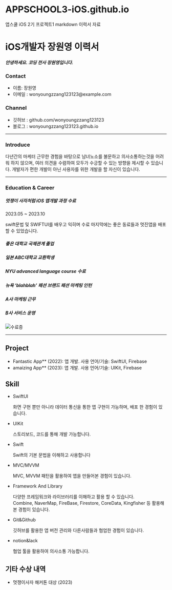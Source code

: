# APPSCHOOL3-iOS.github.io
앱스쿨 iOS 2기 프로젝트1 markdown 이력서 자료


<h1> iOS개발자 장원영 이력서</h1>

<h5>안녕하세요. 코딩 전사 장원영입니다.</h5>


<h3>Contact</h3> 
<ul>
  <li>
    이름: 장원영
  </li>
  <li>
    이메일 : wonyoungzzang123123@example.com
  </li>
</ul>


<h3>Channel</h3> 
<ul>
  <li>깃허브 : github.com/wonyoungzzang123123
  </li>
  <li>블로그 : wonyoungzzang123123.github.io
  </li>
</ul>

---

<h3>Introduce</h3>
<p>
  다년간의 마케터 근무한 경험을 바탕으로 남녀노소를 불문하고 의사소통하는것을 어려워 하지 않으며, 여러 의견을 수렴하여 모두가 수긍할 수 있는 방향을 제시할 수 있습니다. 개발자가 편한 개발이 아닌 사용자를 위한 개발을 할 자신이 있습니다. 
</p>

---

<h3>Education &  Career</h3> 

<h5>멋쟁이 사자처럼  iOS 앱개발 과정 수료</h5>
<p>2023.05 ~ 2023.10</p>
<p>swift문법 및 SWIFTUI를 배우고 익히며 수료 마지막에는 좋은 동료들과 멋진앱을 배포할 수 있었습니다. </p>

<h5>좋은 대학교 국제관계 졸업</h5>
<h5>일본 ABC대학교 교환학생</h5>
<h5>NYU advanced language course 수료</h5>
<h5>뉴욕 ‘blahblah’ 패션 브랜드 패션 마케팅 인턴</h5>
<h5>A사 마케팅 근무</h5>
<h5>B사 서비스 운영</h5>

  ![수료증](https://github.com/APPSCHOOL3-iOS/markdown-sample/assets/91583287/2985999d-1fc3-4e4b-8e3d-c79e267b1244)


---

<h2>Project</h2> 
<ul>
  <li>
    Fantastic App** (2022): 앱 개발. 사용 언어/기술: SwiftUI, Firebase
  </li>
  <li>
    amaizing App** (2023): 앱 개발. 사용 언어/기술: UIKit, Firebase
  </li>
</ul>


<h2>Skill</h2> 
<ul>
  <li>SwiftUI</li>
  <p>화면 구현 뿐만 아니라 데이터 통신을 통한 앱 구현이 가능하며, 배포 한 경험이 있습니다. 
 </p>
  <li>UIKit</li>
  <p>스토리보드, 코드를 통해 개발 가능합니다.</p>
  <li>Swift</li>
  <p>Swift의 기본 문법을 이해하고 사용합니다</p>
  <li>MVC/MVVM</li>
  <p>MVC, MVVM 패턴을 활용하여 앱을 만들어본 경험이 있습니다.</p>
  <li>Framework And Library</li>
  <p>다양한 프레임워크와 라이브러리를 이해하고 활용 할 수 있습니다.<br>Combine, NaverMap, FireBase, Firestore, CoreData, Kingfisher 등 활용해본 경험이 있습니다.</p>
  <li>Git&Github</li>
  <p>깃허브를 활용한 앱 버전 관리와 다른사람들과 협업한 경험이 있습니다.</p>
  <li>notion&lack</li>
  <p>협업 툴을 활용하여 의사소통 가능합니다.</p>
</ul>


<h2>기타 수상 내역</h2> 
<ul>
  <li>
    멋쟁이사자 해커톤 대상 (2023)
  </li>
</ul>
